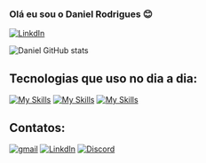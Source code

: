 ### Olá eu sou o Daniel Rodrigues 😊

[![LinkdIn](https://img.shields.io/badge/LinkedIn-0077B5?style=for-the-badge&logo=linkedin&logoColor=white)](https://www.linkedin.com/in/daniel-simeao-004167182/)

![Daniel GitHub stats](https://github-readme-stats.vercel.app/api?username=DanielRdSimeao&show_icons=true&theme=dracula)

## Tecnologias que uso no dia a dia:

[![My Skills](https://skillicons.dev/icons?i=typescript,javascript,html,css)](https://skillicons.dev)
[![My Skills](https://skillicons.dev/icons?i=react,firebase,discord)](https://skillicons.dev)
[![My Skills](https://skillicons.dev/icons?i=vscode,figma,photoshop)](https://skillicons.dev)


## Contatos:
[![gmail](https://img.shields.io/badge/Gmail-D14836?style=for-the-badge&logo=gmail&logoColor=white)](https://mail.google.com/mail/u/0/?fs=1&tf=cm&source=mailto&su=Gmail&to=danielrodrigues.s1256@gmail.com)
[![LinkdIn](https://img.shields.io/badge/LinkedIn-0077B5?style=for-the-badge&logo=linkedin&logoColor=white)](https://www.linkedin.com/in/daniel-simeao-004167182/)
[![Discord](https://img.shields.io/badge/Discord-7289DA?style=for-the-badge&logo=discord&logoColor=white)](https://discordapp.com/users/385591688414101507)
